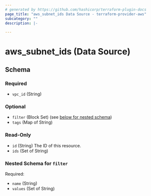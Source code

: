 ```yaml
---
# generated by https://github.com/hashicorp/terraform-plugin-docs
page_title: "aws_subnet_ids Data Source - terraform-provider-aws"
subcategory: ""
description: |-
  
---
```


# aws_subnet_ids (Data Source)





<!-- schema generated by tfplugindocs -->
## Schema

### Required

- `vpc_id` (String)

### Optional

- `filter` (Block Set) (see [below for nested schema](#nestedblock--filter))
- `tags` (Map of String)

### Read-Only

- `id` (String) The ID of this resource.
- `ids` (Set of String)

<a id="nestedblock--filter"></a>
### Nested Schema for `filter`

Required:

- `name` (String)
- `values` (Set of String)

